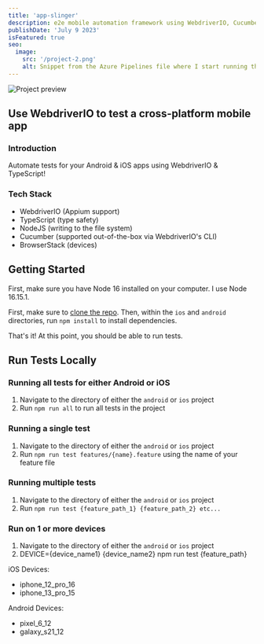 ```yaml
---
title: 'app-slinger'
description: e2e mobile automation framework using WebdriverIO, Cucumber, TypeScript, and Appium.
publishDate: 'July 9 2023'
isFeatured: true
seo:
  image:
    src: '/project-2.png'
    alt: Snippet from the Azure Pipelines file where I start running the WebdriverIO tests and begin a script to manipulate user input into a runnable command
---
```


![Project preview](/project-2.png)

## Use WebdriverIO to test a cross-platform mobile app

### Introduction

Automate tests for your Android & iOS apps using WebdriverIO & TypeScript!

### Tech Stack

- WebdriverIO (Appium support)
- TypeScript (type safety)
- NodeJS (writing to the file system)
- Cucumber (supported out-of-the-box via WebdriverIO's CLI)
- BrowserStack (devices)

## Getting Started

First, make sure you have Node 16 installed on your computer. I use Node 16.15.1.

First, make sure to [clone the repo](https://github.com/steven-the-qa/app-slinger). Then, within the `ios` and `android` directories, run `npm install` to install dependencies.

That's it! At this point, you should be able to run tests.

## Run Tests Locally

### Running all tests for either Android or iOS

1. Navigate to the directory of either the `android` or `ios` project
2. Run `npm run all` to run all tests in the project

### Running a single test

1. Navigate to the directory of either the `android` or `ios` project
2. Run `npm run test features/{name}.feature` using the name of your feature file

### Running multiple tests

1. Navigate to the directory of either the `android` or `ios` project
2. Run `npm run test {feature_path_1} {feature_path_2} etc...`

### Run on 1 or more devices

1. Navigate to the directory of either the `android` or `ios` project
2. DEVICE={device_name1} {device_name2} npm run test {feature_path}

iOS Devices:

- iphone_12_pro_16
- iphone_13_pro_15

Android Devices:

- pixel_6_12
- galaxy_s21_12
